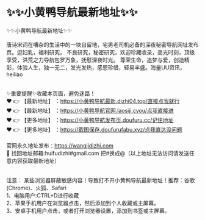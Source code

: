 # :sparkles::sparkles:小黄鸭导航最新地址:sparkles::sparkles:
:sparkles::sparkles:小黄鸭导航最新地址:sparkles::sparkles:<br><br>
唐诗宋词在嘈杂的生活中的一块自留地，宅男老司机必备的深夜秘密导航网址发布页。逗妇乳，福利研究，
不良研究，秘密研究，欢迎珍藏收录，高光时刻，顶级享受，洪荒之力导航包罗万象，抚慰深夜时光。
尊荣生命，追梦与爱，创造精彩，体验人生，独一无二，发光发热，感恩珍惜，轻易丰盛。海量UU资讯，heiliao<br><br>

✨重要提醒✨收藏本页面，避免迷路！<br>
❤️ 👉 【最新地址】 ：https://小黄鸭导航最新.dizhi04.top/直接点我就行<br>
❤️ 👉 【最新地址】 ：https://小黄鸭导航官网.laosiji.cyou/点我直接进<br>
❤️ 👉 【更多地址】 ：https://小黄鸭导航发布页.doufuru.cc/记住地址<br>
❤️ 👉 【更多地址】 ：https://截图保存.doufurufabu.xyz/点我直达没问题<br><br>
官网永久地址发布：https://wangjidizhi.com<br>
📧 找回地址邮箱:huifudizhi#gmail.com 把#换成@（以上地址无法访问请发送任意内容获取最新地址）<br><br>

注意： 某些浏览器屏蔽敏感内容！导致打不开小黄鸭导航最新地址！推荐：谷歌(Chrome)、火狐、Safari<br>
1、电脑用户:CTRL+D进行收藏<br>
2、苹果手机用户在浏览器点击，然后添加到个人收藏或主屏幕。<br>
3、安卓手机用户点击，或者打开浏览器设置，添加到书签或主屏幕。
